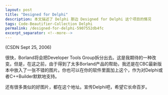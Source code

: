 ```yaml
---
layout: post
title: "Designed for Delphi"
description: 本文描述了 Delphi 那边 Designed for Delphi 这个项目的情况
tags: Code-Beautifier-Collection Delphi
permalink: /designed-for-delphi-5907552db4fc
excerpt_separator: <!--more-->
---
```

(CSDN Sept 25, 2006)

很快，Borland将会把Developer Tools Group拆分出去。这是我期待的一种改变。但是，在这之前，由于得到了太多Borland产品的帮助，我还是在CBC最新版本中放入了一张不错的图片。你也可以在你的软件里面加上这个，作为对Delphi或者C++Builder默默地支持。

还有很多类似的好图片，都在这个地址。宣传Delphi吧，希望它长命百岁。
<!--more-->
